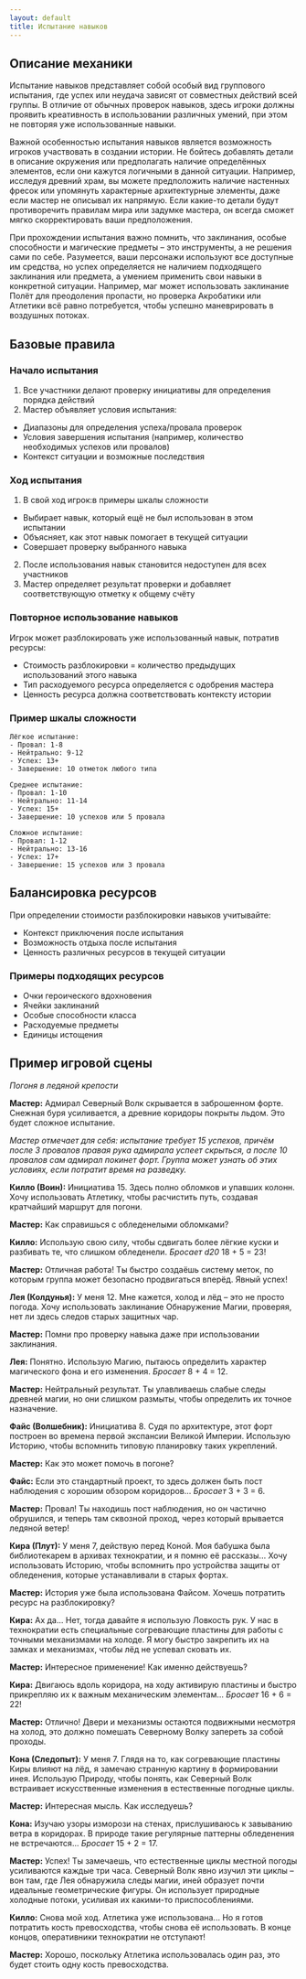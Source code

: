 ```yaml
---
layout: default
title: Испытание навыков
---
```


## Описание механики

Испытание навыков представляет собой особый вид группового испытания, где успех или неудача зависят от совместных действий всей группы. В отличие от обычных проверок навыков, здесь игроки должны проявить креативность в использовании различных умений, при этом не повторяя уже использованные навыки.

Важной особенностью испытания навыков является возможность игроков участвовать в создании истории. Не бойтесь добавлять детали в описание окружения или предполагать наличие определённых элементов, если они кажутся логичными в данной ситуации. Например, исследуя древний храм, вы можете предположить наличие настенных фресок или упомянуть характерные архитектурные элементы, даже если мастер не описывал их напрямую. Если какие-то детали будут противоречить правилам мира или задумке мастера, он всегда сможет мягко скорректировать ваши предположения.

При прохождении испытания важно помнить, что заклинания, особые способности и магические предметы – это инструменты, а не решения сами по себе. Разумеется, ваши персонажи используют все доступные им средства, но успех определяется не наличием подходящего заклинания или предмета, а умением применить свои навыки в конкретной ситуации. Например, маг может использовать заклинание Полёт для преодоления пропасти, но проверка Акробатики или Атлетики всё равно потребуется, чтобы успешно маневрировать в воздушных потоках.

## Базовые правила

### Начало испытания
1. Все участники делают проверку инициативы для определения порядка действий
2. Мастер объявляет условия испытания:
  - Диапазоны для определения успеха/провала проверок
  - Условия завершения испытания (например, количество необходимых успехов или провалов)
  - Контекст ситуации и возможные последствия

### Ход испытания
1. В свой ход игрок:в примеры шкалы сложности 
  - Выбирает навык, который ещё не был использован в этом испытании
  - Объясняет, как этот навык помогает в текущей ситуации
  - Совершает проверку выбранного навыка
2. После использования навык становится недоступен для всех участников
3. Мастер определяет результат проверки и добавляет соответствующую отметку к общему счёту

### Повторное использование навыков
Игрок может разблокировать уже использованный навык, потратив ресурсы:
- Стоимость разблокировки = количество предыдущих использований этого навыка
- Тип расходуемого ресурса определяется с одобрения мастера
- Ценность ресурса должна соответствовать контексту истории

### Пример шкалы сложности
```
Лёгкое испытание:
- Провал: 1-8
- Нейтрально: 9-12
- Успех: 13+
- Завершение: 10 отметок любого типа

Среднее испытание:
- Провал: 1-10
- Нейтрально: 11-14
- Успех: 15+
- Завершение: 10 успехов или 5 провала

Сложное испытание:
- Провал: 1-12
- Нейтрально: 13-16
- Успех: 17+
- Завершение: 15 успехов или 3 провала
```

## Балансировка ресурсов

При определении стоимости разблокировки навыков учитывайте:
- Контекст приключения после испытания
- Возможность отдыха после испытания
- Ценность различных ресурсов в текущей ситуации

### Примеры подходящих ресурсов
- Очки героического вдохновения
- Ячейки заклинаний
- Особые способности класса
- Расходуемые предметы
- Единицы истощения

## Пример игровой сцены

_Погоня в ледяной крепости_

**Мастер:** Адмирал Северный Волк скрывается в заброшенном форте. Снежная буря усиливается, а древние коридоры покрыты льдом. Это будет сложное испытание.

_Мастер отмечает для себя: испытание требует 15 успехов, причём после 3 провалов правая рука адмирала успеет скрыться, а после 10 провалов сам адмирал покинет форт. Группа может узнать об этих условиях, если потратит время на разведку._

**Килло (Воин):** Инициатива 15. Здесь полно обломков и упавших колонн. Хочу использовать Атлетику, чтобы расчистить путь, создавая кратчайший маршрут для погони.

**Мастер:** Как справишься с обледенелыми обломками?

**Килло:** Использую свою силу, чтобы сдвигать более лёгкие куски и разбивать те, что слишком обледенели. *Бросает d20* 18 + 5 = 23!

**Мастер:** Отличная работа! Ты быстро создаёшь систему меток, по которым группа может безопасно продвигаться вперёд. Явный успех!

**Лея (Колдунья):** У меня 12. Мне кажется, холод и лёд – это не просто погода. Хочу использовать заклинание Обнаружение Магии, проверяя, нет ли здесь следов старых защитных чар.

**Мастер:** Помни про проверку навыка даже при использовании заклинания.

**Лея:** Понятно. Использую Магию, пытаюсь определить характер магического фона и его изменения. *Бросает* 8 + 4 = 12.

**Мастер:** Нейтральный результат. Ты улавливаешь слабые следы древней магии, но они слишком размыты, чтобы определить их точное назначение.

**Файс (Волшебник):** Инициатива 8. Судя по архитектуре, этот форт построен во времена первой экспансии Великой Империи. Использую Историю, чтобы вспомнить типовую планировку таких укреплений.

**Мастер:** Как это может помочь в погоне?

**Файс:** Если это стандартный проект, то здесь должен быть пост наблюдения с хорошим обзором коридоров... *Бросает* 3 + 3 = 6.

**Мастер:** Провал! Ты находишь пост наблюдения, но он частично обрушился, и теперь там сквозной проход, через который врывается ледяной ветер!

**Кира (Плут):** У меня 7, действую перед Коной. Моя бабушка была библиотекарем в архивах технократии, и я помню её рассказы... Хочу использовать Историю, чтобы вспомнить про устройства защиты от обледенения, которые устанавливали в старых фортах.

**Мастер:** История уже была использована Файсом. Хочешь потратить ресурс на разблокировку?

**Кира:** Ах да... Нет, тогда давайте я использую Ловкость рук. У нас в технократии есть специальные согревающие пластины для работы с точными механизмами на холоде. Я могу быстро закрепить их на замках и механизмах, чтобы лёд не успевал сковать их.

**Мастер:** Интересное применение! Как именно действуешь?

**Кира:** Двигаюсь вдоль коридора, на ходу активирую пластины и быстро прикрепляю их к важным механическим элементам... *Бросает* 16 + 6 = 22!

**Мастер:** Отлично! Двери и механизмы остаются подвижными несмотря на холод, это должно помешать Северному Волку запереть за собой проходы.

**Кона (Следопыт):** У меня 7. Глядя на то, как согревающие пластины Киры влияют на лёд, я замечаю странную картину в формировании инея. Использую Природу, чтобы понять, как Северный Волк встраивает искусственные изменения в естественные погодные циклы.

**Мастер:** Интересная мысль. Как исследуешь?

**Кона:** Изучаю узоры изморози на стенах, прислушиваюсь к завыванию ветра в коридорах. В природе такие регулярные паттерны обледенения не встречаются... *Бросает* 15 + 2 = 17.

**Мастер:** Успех! Ты замечаешь, что естественные циклы местной погоды усиливаются каждые три часа. Северный Волк явно изучил эти циклы – вон там, где Лея обнаружила следы магии, иней образует почти идеальные геометрические фигуры. Он использует природные холодные потоки, усиливая их какими-то приспособлениями.

**Килло:** Снова мой ход. Атлетика уже использована... Но я готов потратить кость превосходства, чтобы снова её использовать. В конце концов, оперативники технократии не отступают!

**Мастер:** Хорошо, поскольку Атлетика использовалась один раз, это будет стоить одну кость превосходства.
